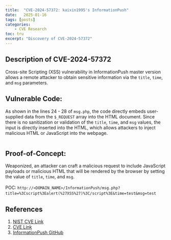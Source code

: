 ```yaml
---
title:  "CVE-2024-57372: kaixin1995's InformationPush"
date:   2025-01-16
tags: [posts]
categories:
    - CVE Research
toc: tru
excerpt: "Discovery of CVE-2024-57372"
---
```

Description of CVE-2024-57372
---
Cross-site Scripting (XSS) vulnerability in InformationPush master version allows a remote attacker to obtain sensitive information via the ```title```, ```time```, and ```msg``` parameters.

## Vulnerable Code:
As shown in the lines 24 - 28 of ```msg.php```, the code directly embeds user-supplied data from the ```$_REQUEST``` array into the HTML document. Since there is no sanitization or validation of the ```title```, ```time```, and ```msg``` values, the input is directly inserted into the HTML, which allows attackers to inject malicious HTML or JavaScript into the webpage.
<p align="center">
<img src="{{ site.url }}{{ site.baseurl }}/images/CVE-2024-57372-InformationPush-Code.JPG" alt="">
</p>

## Proof-of-Concept: 
Weaponized, an attacker can craft a malicious request to include JavaScript payloads or malicious HTML that will be rendered by the browser by setting the value of ```title```, ```time```, and ```msg```.  <br>
<br>
POC: ```http://<DOMAIN_NAME>/InformationPush/msg.php?title=%3Cscript%3Ealert(%27XSS%27)%3C/script%3E&time=test&msg=test```
<img src="{{ site.url }}{{ site.baseurl }}/images/CVE-2024-57372-InformationPush-POC.JPG" alt="">

References
---
1. [NIST CVE Link](https://nvd.nist.gov/vuln/detail/CVE-2024-57372)
2. [CVE Link](https://www.cve.org/CVERecord?id=CVE-2024-57372)
3. [InformationPush GitHub](https://github.com/kaixin1995/InformationPush)
